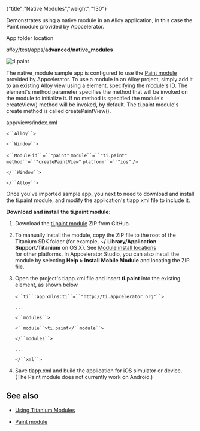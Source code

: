 {"title":"Native Modules","weight":"130"} 

Demonstrates using a native module in an Alloy application, in this case the Paint module provided by Appcelerator.

App folder location

_alloy_/test/apps/**advanced/native\_modules**

![ti.paint](/Images/appc/download/attachments/41845669/ti.paint.png)

The native\_module sample app is configured to use the [Paint module](https://marketplace.axway.com/apps/4977#!overview) provided by Appcelerator. To use a module in an Alloy project, simply add it to an existing Alloy view using a <Module/> element, specifying the module's ID. The element's method parameter specifies the method that will be invoked on the module to initialize it. If no method is specified the module's createView() method will be invoked, by default. The ti.paint module's create method is called createPaintView().

app/views/index.xml

`<``Alloy``>`

`<``Window``>`

`<``Module`  `id``=``"paint"`  `module``=``"ti.paint"`  `method``=``"createPaintView"`  `platform``=``"ios"` `/>`

`</``Window``>`

`</``Alloy``>`

Once you've imported sample app, you next to need to download and install the ti.paint module, and modify the application's tiapp.xml file to include it.

**Download and install the ti.paint module**:

1.  Download the [ti.paint module](https://github.com/appcelerator-archive/ti.paint) ZIP from GitHub.
    
2.  To manually install the module, copy the ZIP file to the root of the Titanium SDK folder (for example, **~/** **Library/Application Support/Titanium** on OS X). See [Module install locations](/docs/appc/Titanium_SDK/Titanium_SDK_How-tos/Using_Modules/Using_a_Module/#Moduleinstalllocations)  
    for other platforms. In Appcelerator Studio, you can also install the module by selecting **Help > Install Mobile Module** and locating the ZIP file.
    
3.  Open the project's tiapp.xml file and insert **<module>ti.paint</module>** into the existing <modules></modules> element, as shown below.
    
    `<``ti``:app` `xmlns:ti``=``"http://ti.appcelerator.org"``>`
    
    `...`
    
    `<``modules``>`
    
    `<``module``>ti.paint</``module``>`
    
    `</``modules``>`
    
    `...`
    
    `</``xml``>`
    
4.  Save tiapp.xml and build the application for iOS simulator or device. (The Paint module does not currently work on Android.)
    

## See also

*   [Using Titanium Modules](/docs/appc/Axway_Appcelerator_Studio/Axway_Appcelerator_Studio_Guide/Titanium_Development/Titanium_Modules/Using_Titanium_Modules/)
    
*   [Paint module](https://marketplace.axway.com/apps/4977#!overview)